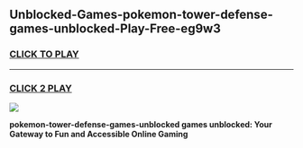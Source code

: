 
## Unblocked-Games-pokemon-tower-defense-games-unblocked-Play-Free-eg9w3
<h3>
<a href="https://premium76.site?title=pokemon-tower-defense-games-unblocked&ref=19M">CLICK TO PLAY</a></h3>
<hr>

<h3>
<a href="https://premium76.site?title=pokemon-tower-defense-games-unblocked&ref=19M">CLICK 2 PLAY</a>
  
</h3>

<a href="https://premium76.site?title=pokemon-tower-defense-games-unblocked&ref=19M"><img src="https://clearcache.store/games.png"></a>


**pokemon-tower-defense-games-unblocked games unblocked: Your Gateway to Fun and Accessible Online Gaming**
